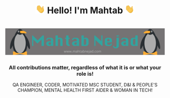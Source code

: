 <h1 align="center"><img src="https://raw.githubusercontent.com/mahtabnejad90/mahtabnejad90/main/images/wavy.gif" width="30px"> Hello! I'm Mahtab <img src="https://raw.githubusercontent.com/mahtabnejad90/mahtabnejad90/main/images/wavy.gif" width="30px"></h1>
<h1 align="center"><img src="https://raw.githubusercontent.com/mahtabnejad90/mahtabnejad90/main/images/footer.jpg"></h1>
<h3 align="center">All contributions matter, regardless of what it is or what your role is!</h3>
<p align="center">QA ENGINEER, CODER, MOTIVATED MSC STUDENT, D&I & PEOPLE'S CHAMPION, MENTAL HEALTH FIRST AIDER & WOMAN IN TECH!</p>

<!--
**mahtabnejad90/mahtabnejad90** is a ✨ _special_ ✨ repository because its `README.md` (this file) appears on your GitHub profile.

Here are some ideas to get you started:

- 🔭 I’m currently working on ...
- 🌱 I’m currently learning ...
- 👯 I’m looking to collaborate on ...
- 🤔 I’m looking for help with ...
- 💬 Ask me about ...
- 📫 How to reach me: ...
- 😄 Pronouns: ...
- ⚡ Fun fact: ...
-->
